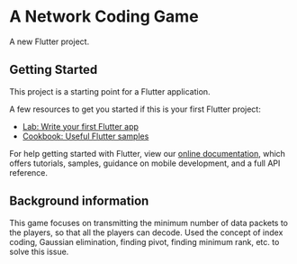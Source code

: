 # A Network Coding Game

A new Flutter project.

## Getting Started

This project is a starting point for a Flutter application.

A few resources to get you started if this is your first Flutter project:

- [Lab: Write your first Flutter app](https://flutter.dev/docs/get-started/codelab)
- [Cookbook: Useful Flutter samples](https://flutter.dev/docs/cookbook)

For help getting started with Flutter, view our
[online documentation](https://flutter.dev/docs), which offers tutorials,
samples, guidance on mobile development, and a full API reference.

## Background information
This game focuses on transmitting the minimum number of data packets to the players, so that all the players can decode.
Used the concept of index coding, Gaussian elimination, finding pivot, finding minimum rank, etc. to solve this issue. 



